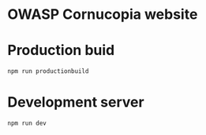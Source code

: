 # OWASP Cornucopia website

# Production buid

    npm run productionbuild

# Development server

    npm run dev
